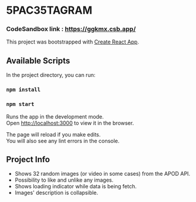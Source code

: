 # 5PAC35TAGRAM

### CodeSandbox link : https://ggkmx.csb.app/

This project was bootstrapped with [Create React App](https://github.com/facebook/create-react-app).

## Available Scripts

In the project directory, you can run:

### `npm install`
### `npm start`

Runs the app in the development mode.\
Open [http://localhost:3000](http://localhost:3000) to view it in the browser.

The page will reload if you make edits.\
You will also see any lint errors in the console.

## Project Info

- Shows 32 random images (or video in some cases) from the APOD API.
- Possibility to like and unlike any images.
- Shows loading indicator while data is being fetch.
- Images' description is collapsible.
